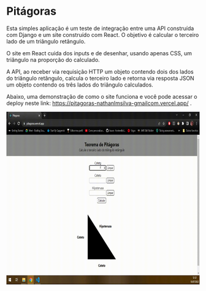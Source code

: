 # Pitágoras

Esta simples aplicação é um teste de integração entre uma API construída com Django e um site construído com React. O objetivo é calcular o terceiro lado de um triângulo retângulo.

O site em React cuida dos inputs e de desenhar, usando apenas CSS, um triângulo na proporção do calculado.

A API, ao receber via requisição HTTP um objeto contendo dois dos lados do triângulo retângulo, calcula o terceiro lado e retorna via resposta JSON um objeto contendo os três lados do triângulo calculados.

Abaixo, uma demonstração de como o site funciona e você pode acessar o deploy neste link: https://pitagoras-nathanlmsilva-gmailcom.vercel.app/ .


<img src="https://raw.githubusercontent.com/nathanmaciel/pitagoras/main/Loom%20Message%20-%2018%20July%202022.gif" width="800" height="450" />

